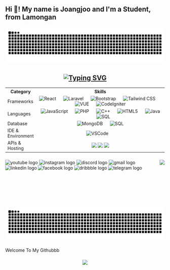 <h2 align="left">Hi 👋! My name is Joangjoo and I'm a Student, from Lamongan</h2>

###

  ![Snake animation](https://raw.githubusercontent.com/Joangjoo/Joangjoo/output/github-contribution-grid-snake-dark.svg)


###

<h2 align="center">
  <a href="#"><img src="https://readme-typing-svg.herokuapp.com?font=Fira+Code&size=30&pause=3000&color=00C9FF&width=250&lines=%3C+MySkills+%2F%3E" alt="Typing SVG" style="display: inline; vertical-align: middle;" /></a>
</h2>


<table align="center">
 <tr>
   <th>Category</th>
   <th>Skills</th>
 </tr>
  <tr>
    <td>Frameworks</td>
    <td align="center" width = "1000">
      <img src="https://cdn.jsdelivr.net/gh/devicons/devicon/icons/react/react-original.svg" height="36" alt="React" />
      <img width="15" />
      <img src="https://cdn.simpleicons.org/laravel/FF2D20" height="36" alt="Laravel" />
      <img width="15" />
      <img src="https://cdn.jsdelivr.net/gh/devicons/devicon/icons/bootstrap/bootstrap-original.svg" height="36" alt="Bootstrap" />
      <img width="15" />
      <img src="https://cdn.simpleicons.org/tailwindcss/06B6D4" height="36" alt="Tailwind CSS" />
      <img width="15" />
      <img src="https://cdn.simpleicons.org/vue.js/4FC08D" height="36" alt="VUE" />
      <img width="15" />
      <img src="https://cdn.jsdelivr.net/gh/devicons/devicon/icons/codeigniter/codeigniter-plain.svg" height="36" alt="CodeIgniter" />
    </td>
  </tr>
  <tr>
    <td>Languages</td>
    <td align="center">
      <img src="https://cdn.jsdelivr.net/gh/devicons/devicon/icons/javascript/javascript-original.svg" height="36" alt="JavaScript" />
      <img width="15" />
      <img src="https://cdn.jsdelivr.net/gh/devicons/devicon/icons/php/php-original.svg" height="36" alt="PHP" />
      <img width="15" />
      <img src="https://cdn.jsdelivr.net/gh/devicons/devicon/icons/cplusplus/cplusplus-original.svg" height="36" alt="C++" />
      <img width="15" />
      <img src="https://cdn.jsdelivr.net/gh/devicons/devicon/icons/html5/html5-original.svg" height="36" alt="HTML5" />
      <img width="15" />
      <img src="https://cdn.jsdelivr.net/gh/devicons/devicon/icons/java/java-original.svg" height="36" alt="Java" />
      <img width="15" />
      <img src="https://cdn.jsdelivr.net/gh/devicons/devicon/icons/mysql/mysql-original.svg" height="36" alt="SQL" />
    </td>
  </tr>
  <tr>
    <td>Database</td>
    <td align="center">
      <img src="https://cdn.simpleicons.org/mongodb/47A248" height="36" alt="MongoDB" />
      <img width="15" />
      <img src="https://cdn.jsdelivr.net/gh/devicons/devicon/icons/mysql/mysql-original.svg" height="36" alt="SQL" />
    </td>
  </tr>
  <tr>
    <td>IDE & Environment</td>
    <td align="center">
      <img src="https://cdn.jsdelivr.net/gh/devicons/devicon/icons/vscode/vscode-original.svg" height="36" alt="VSCode" />
      <img width="15" />
    </td>
  </tr>
  <tr>
    <td>APIs & Hosting</td>
    <td align="center">
      <img src="https://skillicons.dev/icons?i=vercel" />
      <img src="https://skillicons.dev/icons?i=postman" />
      <img src="https://go-skill-icons.vercel.app/api/icons?i=railway"/>
    </td>
  </tr>
</table>


###

<img align="right" height="150" src="https://cdn.dribbble.com/userupload/17643903/file/still-22fe17e607d30b23f08a6f56e0c05028.gif?format=webp&resize=450x338&vertical=center"  />

###

<div align="left">
  <img src="https://img.shields.io/static/v1?message=Youtube&logo=youtube&label=&color=FF0000&logoColor=white&labelColor=&style=for-the-badge" height="35" alt="youtube logo"  />
  <img src="https://img.shields.io/static/v1?message=Instagram&logo=instagram&label=&color=E4405F&logoColor=white&labelColor=&style=for-the-badge" height="35" alt="instagram logo"  />
  <img src="https://img.shields.io/static/v1?message=Discord&logo=discord&label=&color=7289DA&logoColor=white&labelColor=&style=for-the-badge" height="35" alt="discord logo"  />
  <img src="https://img.shields.io/static/v1?message=Gmail&logo=gmail&label=&color=D14836&logoColor=white&labelColor=&style=for-the-badge" height="35" alt="gmail logo"  />
  <img src="https://img.shields.io/static/v1?message=LinkedIn&logo=linkedin&label=&color=0077B5&logoColor=white&labelColor=&style=for-the-badge" height="35" alt="linkedin logo"  />
  <img src="https://img.shields.io/static/v1?message=Facebook&logo=facebook&label=&color=1877F2&logoColor=white&labelColor=&style=for-the-badge" height="35" alt="facebook logo"  />
  <img src="https://img.shields.io/static/v1?message=Dribbble&logo=dribbble&label=&color=EA4C89&logoColor=white&labelColor=&style=for-the-badge" height="35" alt="dribbble logo"  />
  <img src="https://img.shields.io/static/v1?message=Telegram&logo=telegram&label=&color=2CA5E0&logoColor=white&labelColor=&style=for-the-badge" height="35" alt="telegram logo"  />
</div>

###


  ![Snake gif](https://raw.githubusercontent.com/Joangjoo/Joangjoo/output/github-contribution-grid-snake-dark.svg)


<p align="left">Welcome To My Githubbb</p>

###

<div align="center">
  <img src="https://profile-counter.glitch.me/Joangjoo/count.svg?"  />
</div>

###
